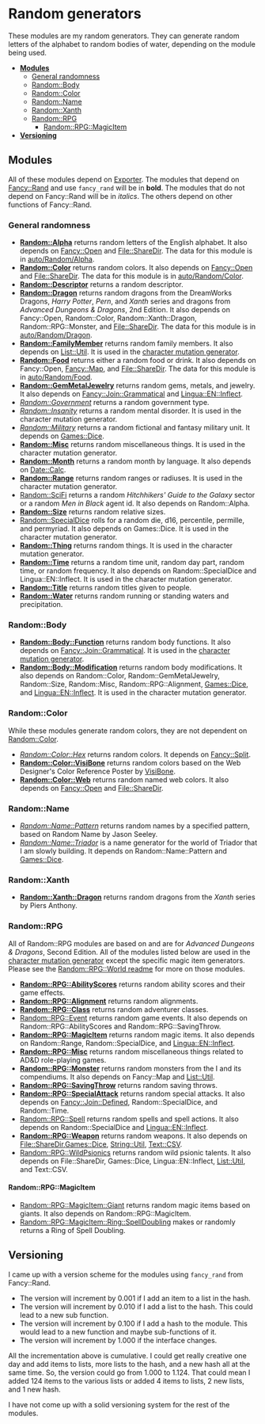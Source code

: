 # Random generators

These modules are my random generators. They can generate random letters of the alphabet to random bodies of water, depending on the module being used.

* [**Modules**](#modules)
  * [General randomness](#general-randomness)
  * [Random::Body](#randombody)
  * [Random::Color](#randomcolor)
  * [Random::Name](#randomname)
  * [Random::Xanth](#randomxanth)
  * [Random::RPG](#randomrpg)
    * [Random::RPG::MagicItem](#randomrpgmagicitem)
* [**Versioning**](#versioning)

## Modules

All of these modules depend on [Exporter](https://metacpan.org/pod/Exporter). The modules that depend on [Fancy::Rand](../Fancy/Rand.pm) and use `fancy_rand` will be in **bold**. The modules that do not depend on Fancy::Rand will be in *italics*. The others depend on other functions of Fancy::Rand.

### General randomness

* [**Random::Alpha**](Alpha.pm) returns random letters of the English alphabet. It also depends on [Fancy::Open](../Fancy/Open.pm) and [File::ShareDir](https://metacpan.org/pod/File::ShareDir). The data for this module is in [auto/Random/Alpha](../auto/Random/Alpha).
* [**Random::Color**](Color.pm) returns random colors. It also depends on [Fancy::Open](../Fancy/Open.pm) and [File::ShareDir](https://metacpan.org/pod/File::ShareDir). The data for this module is in [auto/Random/Color](../auto/Random/Color).
* [**Random::Descriptor**](Descriptor.pm) returns a random descriptor.
* [**Random::Dragon**](Dragon.pm) returns random dragons from the DreamWorks Dragons, *Harry Potter*, *Pern*, and *Xanth* series and dragons from *Advanced Dungeons & Dragons*, 2nd Edition. It also depends on Fancy::Open, Random::Color, Random::Xanth::Dragon, Random::RPG::Monster, and [File::ShareDir](https://metacpan.org/pod/File::ShareDir). The data for this module is in [auto/Random/Dragon](../auto/Random/Dragon).
* [**Random::FamilyMember**](FamilyMember.pm) returns random family members. It also depends on [List::Util](https://metacpan.org/pod/List::Util).  It is used in the [character mutation generator](../RPG/CharacterMutation.pm).
* [**Random::Food**](Food.pm) returns either a random food or drink. It also depends on Fancy::Open, [Fancy::Map](../Fancy/Map.pm), and [File::ShareDir](https://metacpan.org/pod/File::ShareDir). The data for this module is in [auto/Random/Food](../auto/Random/Food).
* [**Random::GemMetalJewelry**](GemMetalJewelry.pm) returns random gems, metals, and jewelry. It also depends on [Fancy::Join::Grammatical](../Fancy/Join/Grammatical.pm) and [Lingua::EN::Inflect](https://metacpan.org/pod/Lingua::EN::Inflect).
* [*Random::Government*](Government.pm) returns a random government type.
* [*Random::Insanity*](Insanity.pm) returns a random mental disorder. It is used in the character mutation generator.
* [*Random::Military*](Military.pm) returns a random fictional and fantasy military unit. It depends on [Games::Dice](https://metacpan.org/pod/Games::Dice).
* [**Random::Misc**](Misc.pm) returns random miscellaneous things. It is used in the character mutation generator.
* [**Random::Month**](Month.pm) returns a random month by language. It also depends on [Date::Calc](https://metacpan.org/pod/Date::Calc).
* [**Random::Range**](Range.pm) returns random ranges or radiuses. It is used in the character mutation generator.
* [Random::SciFi](SciFi.pm) returns a random *Hitchhikers' Guide to the Galaxy* sector or a random *Men in Black* agent id. It also depends on Random::Alpha.
* [**Random::Size**](Size.pm) returns random relative sizes.
* [Random::SpecialDice](SpecialDice.pm) rolls for a random die, d16, percentile, permille, and permyriad. It also depends on Games::Dice. It is used in the character mutation generator.
* [**Random::Thing**](Thing.pm) returns random things. It is used in the character mutation generator.
* [**Random::Time**](Time.pm) returns a random time unit, random day part, random time, or random frequency. It also depends on Random::SpecialDice and Lingua::EN::Inflect. It is used in the character mutation generator.
* [**Random::Title**](Title.pm) returns random titles given to people.
* [**Random::Water**](Water.pm) returns random running or standing waters and precipitation.

### Random::Body

* [**Random::Body::Function**](Body/Function.pm) returns random body functions. It also depends on [Fancy::Join::Grammatical](../Fancy/Join/Grammatical.pm). It is used in the [character mutation generator](../RPG/CharacterMutation.pm).
* [**Random::Body::Modification**](Body/Modification.pm) returns random body modifications. It also depends on Random::Color, Random::GemMetalJewelry, Random::Size, Random::Misc, Random::RPG::Alignment, [Games::Dice](https://metacpan.org/pod/Games::Dice), and [Lingua::EN::Inflect](https://metacpan.org/pod/Lingua::EN::Inflect). It is used in the character mutation generator.

### Random::Color

While these modules generate random colors, they are not dependent on [Random::Color](Color.pm).

* [*Random::Color::Hex*](Color/Hex.pm) returns random colors. It depends on [Fancy::Split](../Fancy/Split.pm).
* [**Random::Color::VisiBone**](Color/VisiBone.pm) returns random colors based on the Web Designer's Color Reference Poster by [VisiBone](http://www.visibone.com/color/poster4x.html).
* [**Random::Color::Web**](Color/Web.pm) returns random named web colors. It also depends on [Fancy::Open](../Fancy/Open.pm) and [File::ShareDir](https://metacpan.org/pod/File::ShareDir).

### Random::Name

* [*Random::Name::Pattern*](Name/Pattern.pm) returns random names by a specified pattern, based on Random Name by Jason Seeley.
* [*Random::Name::Triador*](Name/Triador.pm) is a name generator for the world of Triador that I am slowly building. It depends on Random::Name::Pattern and [Games::Dice](https://metacpan.org/pod/Games::Dice).

### Random::Xanth

* [**Random::Xanth::Dragon**](Xanth/Dragon.pm) returns random dragons from the *Xanth* series by Piers Anthony.

### Random::RPG

All of Random::RPG modules are based on and are for *Advanced Dungeons & Dragons*, Second Edition. All of the modules listed below are used in the [character mutation generator](../RPG/CharacterMutation.pm) except the specific magic item generators. Please see the [Random::RPG::World readme](RPG/World/readme.md) for more on those modules.

* [**Random::RPG::AbilityScores**](RPG/AbilityScores.pm) returns random ability scores and their game effects.
* [**Random::RPG::Alignment**](RPG/Alignment.pm) returns random alignments.
* [**Random::RPG::Class**](RPG/Class.pm) returns random adventurer classes.
* [Random::RPG::Event](RPG/Event.pm) returns random game events. It also depends on Random::RPG::AbilityScores and Random::RPG::SavingThrow.
* [**Random::RPG::MagicItem**](RPG/MagicItem.pm) returns random magic items. It also depends on Random::Range, Random::SpecialDice, and [Lingua::EN::Inflect](https://metacpan.org/pod/Lingua::EN::Inflect).
* [**Random::RPG::Misc**](RPG/Misc.pm) returns random miscellaneous things related to AD&D role-playing games.
* [**Random::RPG::Monster**](RPG/Monster.pm) returns random monsters from the I<Monstrous Manual> and its compendiums. It also depends on Fancy::Map and [List::Util](https://metacpan.org/pod/List::Util).
* [**Random::RPG::SavingThrow**](RPG/SavingThrow.pm) returns random saving throws.
* [**Random::RPG::SpecialAttack**](RPG/SpecialAttack.pm) returns random special attacks. It also depends on [Fancy::Join::Defined](../Fancy/Join/Defined.pm), Random::SpecialDice, and Random::Time.
* [Random::RPG::Spell](RPG/Spell.pm) returns random spells and spell actions. It also depends on Random::SpecialDice and [Lingua::EN::Inflect](https://metacpan.org/pod/Lingua::EN::Inflect).
* [**Random::RPG::Weapon**](RPG/Weapon.pm) returns random weapons. It also depends on [File::ShareDir](https://metacpan.org/pod/File::ShareDir),[Games::Dice](https://metacpan.org/pod/Games::Dice), [String::Util](https://metacpan.org/pod/String::Util), [Text::CSV](https://metacpan.org/pod/Text::CSV).
* [Random::RPG::WildPsionics](RPG/WildPsionics.pm) returns random wild psionic talents. It also depends on File::ShareDir, Games::Dice, Lingua::EN::Inflect, [List::Util](https://metacpan.org/pod/List::Util), and Text::CSV.

#### Random::RPG::MagicItem

* [Random::RPG::MagicItem::Giant](RPG/MagicItem/Giant.pm) returns random magic items based on giants. It also depends on Random::RPG::MagicItem.
* [Random::RPG::MagicItem::Ring::SpellDoubling](RPG/MagicItem/Ring/SpellDoubling.pm) makes or randomly returns a Ring of Spell Doubling.

## Versioning

I came up with a version scheme for the modules using `fancy_rand` from Fancy::Rand.

* The version will increment by 0.001 if I add an item to a list in the hash.
* The version will increment by 0.010 if I add a list to the hash. This could lead to a new sub function.
* The version will increment by 0.100 if I add a hash to the module. This would lead to a new function and maybe sub-functions of it.
* The version will increment by 1.000 if the interface changes.

All the incrementation above is cumulative. I could get really creative one day and add items to lists, more lists to the hash, and a new hash all at the same time. So, the version could go from 1.000 to 1.124. That could mean I added 124 items to the various lists or added 4 items to lists, 2 new lists, and 1 new hash.

I have not come up with a solid versioning system for the rest of the modules.
